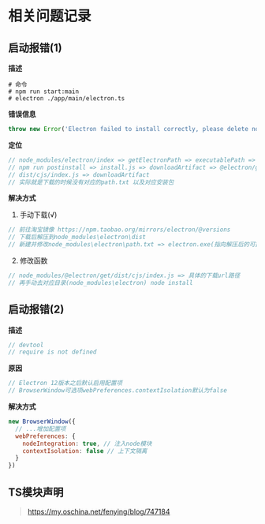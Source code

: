 # 相关问题记录

## 启动报错(1)

**描述**

```shell
# 命令
# npm run start:main
# electron ./app/main/electron.ts
```

**错误信息**

```js
throw new Error('Electron failed to install correctly, please delete node_modules/electron and try installing again');
```

**定位**

```js
// node_modules/electron/index => getElectronPath => executablePath => path.txt
// npm run postinstall => install.js => downloadArtifact => @electron/get =>
// dist/cjs/index.js => downloadArtifact
// 实际就是下载的时候没有对应的path.txt 以及对应安装包
```

**解决方式**

1. 手动下载(√)

```js
// 前往淘宝镜像 https://npm.taobao.org/mirrors/electron/@versions
// 下载后解压到node_modules\electron\dist
// 新建并修改node_modules\electron\path.txt => electron.exe(指向解压后的可执行程序名)
```

2. 修改函数

```js
// node_modules/@electron/get/dist/cjs/index.js => 具体的下载url路径
// 再手动去对应目录(node_modules\electron) node install
```
## 启动报错(2)

**描述**

```js
// devtool
// require is not defined
```

**原因**

```js
// Electron 12版本之后默认启用配置项
// BrowserWindow可选项webPreferences.contextIsolation默认为false
```

**解决方式**

```js
new BrowserWindow({
  // ...增加配置项
  webPreferences: {
    nodeIntegration: true, // 注入node模块
    contextIsolation: false // 上下文隔离
  }
})
```

## TS模块声明

> https://my.oschina.net/fenying/blog/747184